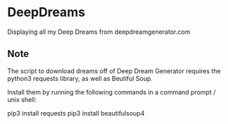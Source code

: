 # DeepDreams
Displaying all my Deep Dreams from deepdreamgenerator.com

## Note
The script to download dreams off of Deep Dream Generator requires the python3 requests library, as well as Beutiful Soup.

Install them by running the following commands in a command prompt / unix shell:

pip3 install requests
pip3 install beautifulsoup4
